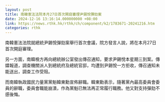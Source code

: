 ```yaml
---
layout: post
title: 南韓憲法法院本月27日首次開庭審理尹錫悅彈劾案
date: 2024-12-16 13:16:14.000000000 +08:00
link: https://news.rthk.hk/rthk/ch/component/k2/1783671-20241216.htm
categories: rthk
---
```


南韓憲法法院就總統尹錫悅彈劾案舉行首次會議，院方發言人說，將在本月27日首次開庭審理。

另一方面，南韓檢方再向總統辦公室發出傳召通知，要求尹錫悅本星期三到案。傳媒報道，調查機關派人到總統府及總統官邸，均遭到尹錫悅一方拒收，傳召通知未能送出，調查工作受阻。

而南韓執政國民力量黨黨魁韓東勳宣佈辭職。韓東勳表示，隨著黨內最高委員會委員的辭職，委員會職能崩潰，作為黨魁已無法再正常履行職務。他又對支持彈劾不感後悔。
